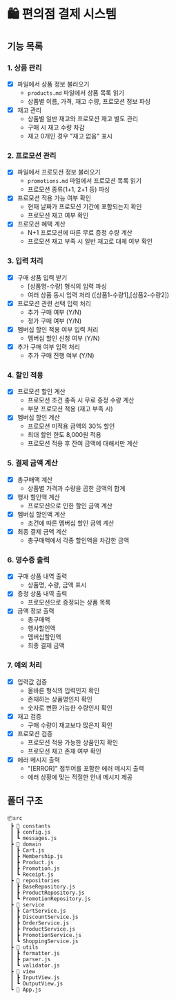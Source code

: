 # 🛍 편의점 결제 시스템

## 기능 목록
### 1. 상품 관리
- [x] 파일에서 상품 정보 불러오기
    - `products.md` 파일에서 상품 목록 읽기
    - 상품별 이름, 가격, 재고 수량, 프로모션 정보 파싱
- [x] 재고 관리
    - 상품별 일반 재고와 프로모션 재고 별도 관리
    - 구매 시 재고 수량 차감
    - 재고 0개인 경우 "재고 없음" 표시

### 2. 프로모션 관리
- [x] 파일에서 프로모션 정보 불러오기
    - `promotions.md` 파일에서 프로모션 목록 읽기
    - 프로모션 종류(1+1, 2+1 등) 파싱
- [x] 프로모션 적용 가능 여부 확인
    - 현재 날짜가 프로모션 기간에 포함되는지 확인
    - 프로모션 재고 여부 확인
- [x] 프로모션 혜택 계산
    - N+1 프로모션에 따른 무료 증정 수량 계산
    - 프로모션 재고 부족 시 일반 재고로 대체 여부 확인

### 3. 입력 처리
- [x] 구매 상품 입력 받기
    - [상품명-수량] 형식의 입력 파싱
    - 여러 상품 동시 입력 처리 ([상품1-수량1],[상품2-수량2])
- [x] 프로모션 관련 선택 입력 처리
    - 추가 구매 여부 (Y/N)
    - 정가 구매 여부 (Y/N)
- [x] 멤버십 할인 적용 여부 입력 처리
    - 멤버십 할인 신청 여부 (Y/N)
- [x] 추가 구매 여부 입력 처리
    - 추가 구매 진행 여부 (Y/N)

### 4. 할인 적용
- [x] 프로모션 할인 계산
    - 프로모션 조건 충족 시 무료 증정 수량 계산
    - 부분 프로모션 적용 (재고 부족 시)
- [x] 멤버십 할인 계산
    - 프로모션 미적용 금액의 30% 할인
    - 최대 할인 한도 8,000원 적용
    - 프로모션 적용 후 잔여 금액에 대해서만 계산

### 5. 결제 금액 계산
- [x] 총구매액 계산
    - 상품별 가격과 수량을 곱한 금액의 합계
- [x] 행사 할인액 계산
    - 프로모션으로 인한 할인 금액 계산
- [x] 멤버십 할인액 계산
    - 조건에 따른 멤버십 할인 금액 계산
- [x] 최종 결제 금액 계산
    - 총구매액에서 각종 할인액을 차감한 금액

### 6. 영수증 출력
- [x] 구매 상품 내역 출력
    - 상품명, 수량, 금액 표시
- [x] 증정 상품 내역 출력
    - 프로모션으로 증정되는 상품 목록
- [x] 금액 정보 출력
    - 총구매액
    - 행사할인액
    - 멤버십할인액
    - 최종 결제 금액

### 7. 예외 처리
- [x] 입력값 검증
    - 올바른 형식의 입력인지 확인
    - 존재하는 상품명인지 확인
    - 숫자로 변환 가능한 수량인지 확인
- [x] 재고 검증
    - 구매 수량이 재고보다 많은지 확인
- [x] 프로모션 검증
    - 프로모션 적용 가능한 상품인지 확인
    - 프로모션 재고 존재 여부 확인
- [x] 에러 메시지 출력
    - "[ERROR]" 접두어를 포함한 에러 메시지 출력
    - 에러 상황에 맞는 적절한 안내 메시지 제공

## 폴더 구조
```
📦src
 ┣ 📂 constants
 ┃ ┣ config.js
 ┃ ┗ messages.js
 ┣ 📂 domain
 ┃ ┣ Cart.js
 ┃ ┣ Membership.js
 ┃ ┣ Product.js
 ┃ ┣ Promotion.js
 ┃ ┗ Receipt.js
 ┣ 📂 repositories
 ┃ ┣ BaseRepository.js
 ┃ ┣ ProductRepository.js
 ┃ ┗ PromotionRepository.js
 ┣ 📂 service
 ┃ ┣ CartService.js
 ┃ ┣ DiscountService.js
 ┃ ┣ OrderService.js
 ┃ ┣ ProductService.js
 ┃ ┣ PromotionService.js
 ┃ ┗ ShoppingService.js
 ┣ 📂 utils
 ┃ ┣ formatter.js
 ┃ ┣ parser.js
 ┃ ┗ validator.js
 ┣ 📂 view
 ┃ ┣ InputView.js
 ┃ ┗ OutputView.js
 ┗ 📜 App.js
```